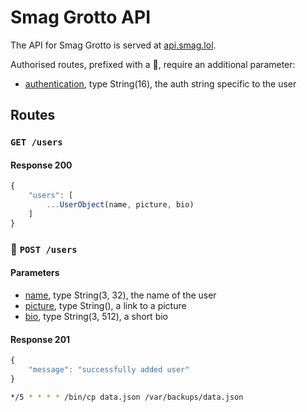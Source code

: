 # Smag Grotto API

The API for Smag Grotto is served at [api.smag.lol](api.smag.lol).

Authorised routes, prefixed with a 🔐, require an additional parameter:
- <u>authentication</u>, type String(16), the auth string specific to the user

## Routes

### `GET /users`
#### Response 200
```js
{
	"users": [
		...UserObject(name, picture, bio)
	]
}
```
### 🔐 `POST /users`
#### Parameters
- <u>name</u>, type String(3, 32), the name of the user
- <u>picture</u>, type String(), a link to a picture
- <u>bio</u>, type String(3, 512), a short bio
#### Response 201
```js
{
	"message": "successfully added user"
}
```

```bash
*/5 * * * * /bin/cp data.json /var/backups/data.json
```